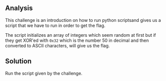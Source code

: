 ## Analysis
This challenge is an introduction on how to run python scriptsand gives us a script that we have to run in order to get the flag.

The script initializes an array of integers which seem random at first but if they get XOR'ed with `0x32` which is the number 50 in decimal and then converted to ASCII characters, will give us the flag.

## Solution

Run the script given by the challenge.